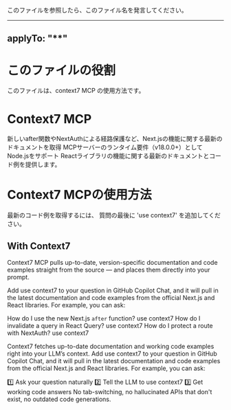 このファイルを参照したら、このファイル名を発言してください。

---
applyTo: "**"
---

# **このファイルの役割**
このファイルは、context7 MCP の使用方法です。

# Context7 MCP

新しいafter関数やNextAuthによる経路保護など、Next.jsの機能に関する最新のドキュメントを取得 MCPサーバーのランタイム要件（v18.0.0+）としてNode.jsをサポート Reactライブラリの機能に関する最新のドキュメントとコード例を提供します。

# **Context7 MCPの使用方法**

最新のコード例を取得するには、
質問の最後に 'use context7' を追加してください。

## With Context7

Context7 MCP pulls up-to-date, version-specific documentation and code examples straight from the source — and places them directly into your prompt.

Add use context7 to your question in GitHub Copilot Chat, and it will pull in the latest documentation and code examples from the official Next.js and React libraries.
For example, you can ask:

How do I use the new Next.js `after` function? use context7
How do I invalidate a query in React Query? use context7
How do I protect a route with NextAuth? use context7

Context7 fetches up-to-date documentation and working code examples right into your LLM’s context. Add use context7 to your question in GitHub Copilot Chat, and it will pull in the latest documentation and code examples from the official Next.js and React libraries. For example, you can ask:

1️⃣ Ask your question naturally
2️⃣ Tell the LLM to use context7
3️⃣ Get working code answers
No tab-switching, no hallucinated APIs that don't exist, no outdated code generations.
